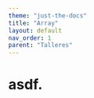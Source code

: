 ```yaml
---
theme: "just-the-docs"
title: "Array"
layout: default
nav_order: 1
parent: "Talleres"
---
```

# **asdf.**
